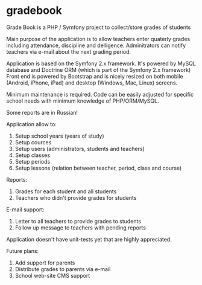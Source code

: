 # gradebook
Grade Book is a PHP / Symfony project to collect/store grades of students

Main purpose of the application is to allow teachers enter quaterly grades including attendance, discipline and delligence.
Adminitrators can notify teachers via e-mail about the next grading period.

Application is based on the Symfony 2.x framework.
It's powered by MySQL database and Doctrine ORM (which is part of the Symfony 2.x framework)
Front end is powered by Bootstrap and is nicely resized on both mobile (Android, iPhone, iPad) and desktop (Windows, Mac, Linux) screens.

Minimum maintenance is required. Code can be easily adjusted for specific school needs with minimum knowledge of PHP/ORM/MySQL.

Some reports are in Russian!

Application allow to:

1) Setup school years (years of study)
2) Setup cources
3) Setup users (administrators, students and teachers)
4) Setup classes
5) Setup periods
6) Setup lessons (relation between teacher, period, class and course)

Reports:

1) Grades for each student and all students
2) Teachers who didn't provide grades for students

E-mail support:

1) Letter to all teachers to provide grades to students
2) Follow up message to teachers with pending reports

Application doesn't have unit-tests yet that are highly appreciated.

Future plans:

1) Add support for parents
2) Distribute grades to parents via e-mail
3) School web-site CMS support


